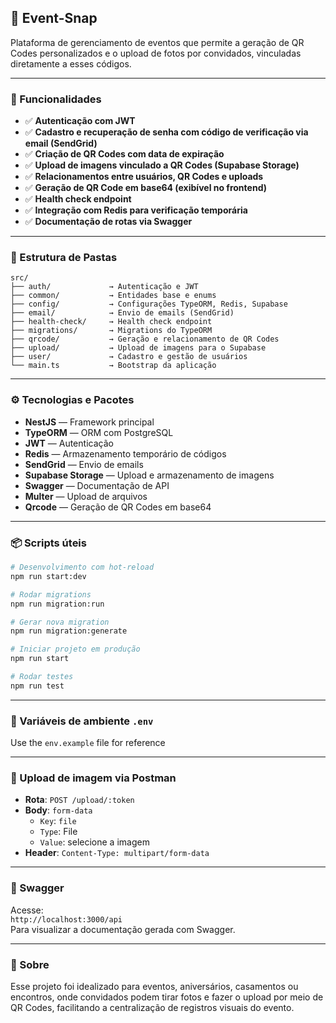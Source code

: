 ## 📸 Event-Snap

Plataforma de gerenciamento de eventos que permite a geração de QR Codes personalizados e o upload de fotos por convidados, vinculadas diretamente a esses códigos.

---

### 🚀 Funcionalidades

- ✅ **Autenticação com JWT**
- ✅ **Cadastro e recuperação de senha com código de verificação via email (SendGrid)**
- ✅ **Criação de QR Codes com data de expiração**
- ✅ **Upload de imagens vinculado a QR Codes (Supabase Storage)**
- ✅ **Relacionamentos entre usuários, QR Codes e uploads**
- ✅ **Geração de QR Code em base64 (exibível no frontend)**
- ✅ **Health check endpoint**
- ✅ **Integração com Redis para verificação temporária**
- ✅ **Documentação de rotas via Swagger**

---

### 🧱 Estrutura de Pastas

```
src/
├── auth/             → Autenticação e JWT
├── common/           → Entidades base e enums
├── config/           → Configurações TypeORM, Redis, Supabase
├── email/            → Envio de emails (SendGrid)
├── health-check/     → Health check endpoint
├── migrations/       → Migrations do TypeORM
├── qrcode/           → Geração e relacionamento de QR Codes
├── upload/           → Upload de imagens para o Supabase
├── user/             → Cadastro e gestão de usuários
└── main.ts           → Bootstrap da aplicação
```

---

### ⚙️ Tecnologias e Pacotes

- **NestJS** — Framework principal
- **TypeORM** — ORM com PostgreSQL
- **JWT** — Autenticação
- **Redis** — Armazenamento temporário de códigos
- **SendGrid** — Envio de emails
- **Supabase Storage** — Upload e armazenamento de imagens
- **Swagger** — Documentação de API
- **Multer** — Upload de arquivos
- **Qrcode** — Geração de QR Codes em base64

---

### 📦 Scripts úteis

```bash
# Desenvolvimento com hot-reload
npm run start:dev

# Rodar migrations
npm run migration:run

# Gerar nova migration
npm run migration:generate

# Iniciar projeto em produção
npm run start

# Rodar testes
npm run test
```

---

### 🔐 Variáveis de ambiente `.env`

Use the `env.example` file for reference

---

### 🧪 Upload de imagem via Postman

- **Rota**: `POST /upload/:token`
- **Body**: `form-data`
  - `Key`: `file`
  - `Type`: File
  - `Value`: selecione a imagem
- **Header**: `Content-Type: multipart/form-data`

---

### 📄 Swagger

Acesse:  
`http://localhost:3000/api`  
Para visualizar a documentação gerada com Swagger.

---

### 🧠 Sobre

Esse projeto foi idealizado para eventos, aniversários, casamentos ou encontros, onde convidados podem tirar fotos e fazer o upload por meio de QR Codes, facilitando a centralização de registros visuais do evento.
